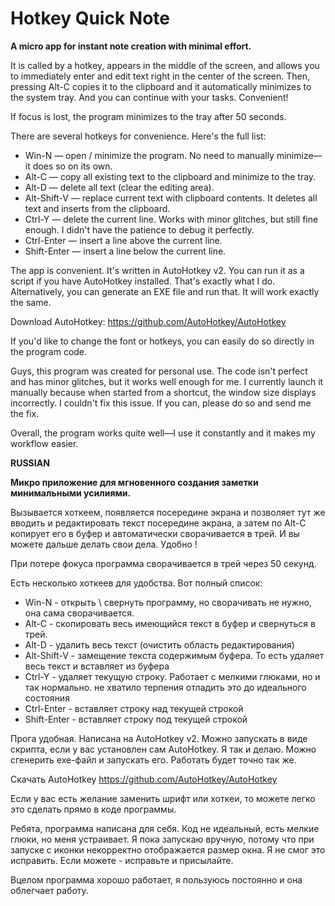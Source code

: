 # Hotkey Quick Note
**A micro app for instant note creation with minimal effort.**

It is called by a hotkey, appears in the middle of the screen, and allows you to immediately enter and edit text right in the center of the screen. Then, pressing Alt-C copies it to the clipboard and it automatically minimizes to the system tray. And you can continue with your tasks. Convenient!

If focus is lost, the program minimizes to the tray after 50 seconds.

There are several hotkeys for convenience. Here's the full list:

- Win-N — open / minimize the program. No need to manually minimize—it does so on its own.
- Alt-C — copy all existing text to the clipboard and minimize to the tray.
- Alt-D — delete all text (clear the editing area).
- Alt-Shift-V — replace current text with clipboard contents. It deletes all text and inserts from the clipboard.
- Ctrl-Y — delete the current line. Works with minor glitches, but still fine enough. I didn't have the patience to debug it perfectly.
- Ctrl-Enter — insert a line above the current line.
- Shift-Enter — insert a line below the current line.

The app is convenient. It's written in AutoHotkey v2. You can run it as a script if you have AutoHotkey installed. That's exactly what I do. Alternatively, you can generate an EXE file and run that. It will work exactly the same.

Download AutoHotkey: https://github.com/AutoHotkey/AutoHotkey

If you'd like to change the font or hotkeys, you can easily do so directly in the program code.

Guys, this program was created for personal use. The code isn't perfect and has minor glitches, but it works well enough for me. I currently launch it manually because when started from a shortcut, the window size displays incorrectly. I couldn't fix this issue. If you can, please do so and send me the fix.

Overall, the program works quite well—I use it constantly and it makes my workflow easier.

**RUSSIAN**

**Микро приложение для мгновенного создания заметки минимальными усилиями.**

Вызывается хоткеем, появляется посередине экрана и позволяет тут же вводить и редактировать текст посередине экрана, а затем по Alt-C копирует его в буфер и автоматически сворачивается в трей. И вы можете дальше делать свои дела. Удобно !

При потере фокуса программа сворачивается в трей через 50 секунд.

Есть несколько хоткеев для удобства. Вот полный список:

- Win-N  -  открыть \ свернуть программу, но сворачивать не нужно, она сама сворачивается.
- Alt-C  -  скопировать весь имеющийся текст в буфер и свернуться в трей.
- Alt-D  -  удалить весь текст (очистить область редактирования)
- Alt-Shift-V  -  замещение текста содержимым буфера. То есть удаляет весь текст и вставляет из буфера
- Ctrl-Y  -  удаляет текущую строку. Работает с мелкими глюками, но и так нормально. не хватило терпения отладить это до идеального состояния
- Ctrl-Enter  -  вставляет строку над текущей строкой
- Shift-Enter  -  вставляет строку под текущей строкой

Прога удобная. Написана на AutoHotkey v2. Можно запускать в виде скрипта, если у вас установлен сам AutoHotkey. Я так и делаю. Можно сгенерить exe-файл и запускать его. Работать будет точно так же.

Скачать AutoHotkey   https://github.com/AutoHotkey/AutoHotkey

Если у вас есть желание заменить шрифт или хоткеи, то можете легко это сделать прямо в коде программы.

Ребята, программа написана для себя. Код не идеальный, есть мелкие глюки, но меня устраивает. Я пока запускаю вручную, потому что при запуске с иконки некорректно отображается размер окна. Я не смог это исправить. Если можете - исправьте и присылайте.

Вцелом программа хорошо работает, я пользуюсь постоянно и она облегчает работу.
